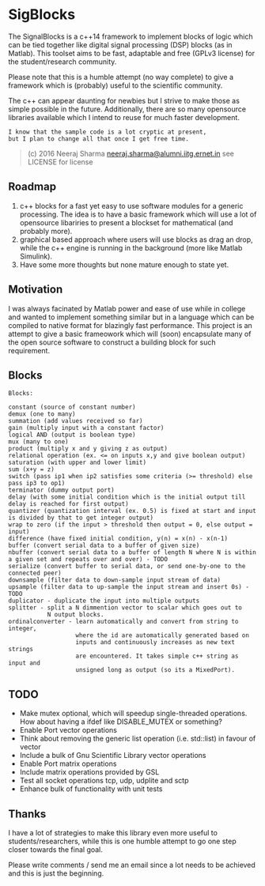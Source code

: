 # SigBlocks

The SignalBlocks is a c++14 framework to implement blocks of
logic which can be tied together like digital signal processing
(DSP) blocks (as in Matlab). This toolset aims to be fast, adaptable
and free (GPLv3 license) for the student/research community.

Please note that this is a humble attempt (no way complete) to
give a framework which is (probably) useful to the scientific
community.

The c++ can appear daunting for newbies but I strive to make those
as simple possible in the future. Additionally, there are so many
opensource libraries available which I intend to reuse for much faster
development.

    I know that the sample code is a lot cryptic at present,
    but I plan to change all that once I get free time.


> (c) 2016 Neeraj Sharma <neeraj.sharma@alumni.iitg.ernet.in>
> see LICENSE for license

## Roadmap


1. c++ blocks for a fast yet easy to use software modules for a
   generic processing. The idea is to have a basic framework
   which will use a lot of opensource libariries to present
   a blockset for mathematical (and probably more).
2. graphical based approach where users will use blocks as
   drag an drop, while the c++ engine is running in the
   background (more like Matlab Simulink).
3. Have some more thoughts but none mature enough to state
   yet.


## Motivation

I was always facinated by Matlab power and ease of use while in
college and wanted to implement something similar but in a language
which can be compiled to native format for blazingly fast performance.
This project is an attempt to give a basic frameowork which will (soon)
encapsulate many of the open source software to construct a building
block for such requirement.

## Blocks

    Blocks:

    constant (source of constant number)
    demux (one to many)
    summation (add values received so far)
    gain (multiply input with a constant factor)
    logical AND (output is boolean type)
    mux (many to one)
    product (multiply x and y giving z as output)
    relational operation (ex. <= on inputs x,y and give boolean output)
    saturation (with upper and lower limit)
    sum (x+y = z)
    switch (pass ip1 when ip2 satisfies some criteria (>= threshold) else pass ip3 to op1)
    terminator (dummy output port)
    delay (with some initial condition which is the initial output till delay is reached for first output)
    quantizer (quantization interval (ex. 0.5) is fixed at start and input is divided by that to get integer output)
    wrap to zero (if the input > threshold then output = 0, else output = input)
    difference (have fixed initial condition, y(n) = x(n) - x(n-1)
    buffer (convert serial data to a buffer of given size)
    nbuffer (convert serial data to a buffer of length N where N is within a given set and repeats over and over) - TODO
    serialize (convert buffer to serial data, or send one-by-one to the connected peer)
    downsample (filter data to down-sample input stream of data)
    upsample (filter data to up-sample the input stream and insert 0s) - TODO
    duplicator - duplicate the input into multiple outputs
    splitter - split a N dimmention vector to scalar which goes out to
               N output blocks.
    ordinalconverter - learn automatically and convert from string to integer,
                       where the id are automatically generated based on
                       inputs and continuously increases as new text strings
                       are encountered. It takes simple c++ string as input and
                       unsigned long as output (so its a MixedPort).


## TODO

* Make mutex optional, which will speedup single-threaded operations.
  How about having a ifdef like DISABLE_MUTEX or something?
* Enable Port vector operations
* Think about removing the generic list operation (i.e. std::list)
  in favour of vector
* Include a bulk of Gnu Scientific Library vector operations
* Enable Port matrix operations
* Include matrix operations provided by GSL
* Test all socket operations tcp, udp, udplite and sctp
* Enhance bulk of functionality with unit tests

## Thanks

I have a lot of strategies to make this library even more useful to
students/researchers, while this is one humble attempt to go
one step closer towards the final goal.

Please write comments / send me an email since a lot needs to be
achieved and this is just the beginning.
